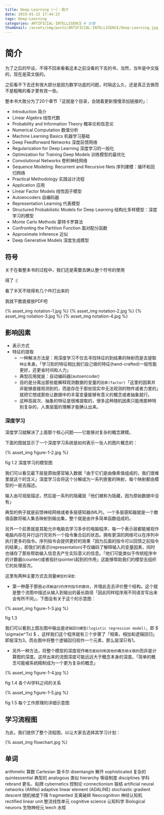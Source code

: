 ```yaml
---
title: Deep-Learning（一）：简介
date: 2019-01-22 17:44:23
tags: Deep-Learning
categories: ARTIFICIAL-INTELLIGENCE # 分类
thumbnail: /assets/img/posts/ARTIFICIAL-INTELLIGENCE/Deep-Learning.jpg
---
```


# 简介

为了之后的毕设，不得不回来看看这本之前没看的下去的书，当然，当年是中文版的，现在是英文版的。

之前看不下去还有很大部分是因为数学功底的问题，时隔这么久，还是真正去做而不是粗略的看才更有效一些。

整本书大致分为了20个章节「这就是个目录，会随着更新慢慢添加链接的」：

- Introduction 简介
- Linear Algebra 线性代数
- Probability and Information Theory 概率论和信息论
- Numerical Computation 数值分析
- Machine Learning Basics 机器学习基础
- Deep Feedforward Networks 深度前馈网络
- Regularization for Deep Learning 深度学习的一般化
- Optimization for Training Deep Models 训练模型的最优化
- Convolutional Networks 卷积神经网络
- Sequence Modeling: Recurrent and Recursive Nets 序列建模：循环和回归网络
- Practical Methodology 实践设计流程
- Application 应用
- Linear Factor Models 线性因子模型
- Autoencoders 自编码器
- Representation Learning 代表模型
- Structured Probabilistic Models for Deep Learning 结构化多样模型：深度学习的模型
- Monte Carlo Methods 蒙特卡罗算法
- Confronting the Partition Function 面对配分函数
- Approximate Inference 近似
- Deep Generative Models 深度生成模型

## 符号

关于在看整本书的过程中，我们还是需要去确认整个符号的使用

得了 :(

看了半天不晓得有几个咋打出来的

我就干脆直接放PDF吧

{% asset_img notation-1.jpg %}
{% asset_img notation-2.jpg %}
{% asset_img notation-3.jpg %}
{% asset_img notation-4.jpg %}


## 影响因素

- 表示方式
- 特征的提取
    - 一种解决方法是：用深度学习不仅去寻找特征的到结果的映射而是去提取`特征`本身。「学习到的特征相比我们自己做的特征(hand-crafted)一般性能更好，还更省时间和人力」
    - 典型应用就是：自动编码器(autoencoder)
    - 目的是分离出那些能解释观测数据的变量的`因素(factor)`「这里的因素并非能够直接观测到的，而是存在于那些现实中无法观测的物件或者力里的」就把它想成那些让数据中的丰富变量能够有意义的概念或者抽象就行。
    - 这种高层次、抽象的特征是很难提取的，很多这种随机因素只能用那种特别复杂的，人类层面的理解才能确认出来。

### 深度学习

深度学习就解决了上面那个核心问题——它能够对复杂的概念建模。

下面的图就显示了一个深度学习系统是如何表示一张人的图片概念的：

{% asset_img figure-1-2.jpg %}

<label class="label-example">fig 1.2 深度学习的模型图</label>

我们可以看见最下层是原始感官输入数据「由于它们是由像素值组成的，我们很难里就这个的含义」深度学习会将这个分解成为一系列嵌套的映射，每个映射都由模型的一层去描述。

输入由可视层描述，然后是一系列的隐藏层「他们被称为隐藏，因为原始数据中没有」

典型的例子就是前馈神经网络或者多层感知器(MLP)。一个多层感知器就是一个数值函数将输入集去映射到输出集，整个就是由许多简单函数组成的。

另外一个前景就是其能允许电脑去学习多步的电脑程序，每一个表示层都能被视作电脑内存在并行运行完另外一个指令集合后的状态。拥有更深的网络可以在序列中执行更多的指令。序列指令会提供更好的效果「因为后面的指令可以回馈之前指令的结果」，即我们的表示(representation)不仅编码了解释输入的变量因素，同时也储存了那些帮助输入信息去产生实际意义的信息。「他们可能类似于传统程序中的计数器(counter)或者指针(pointer)起到的作用」这能够帮助我们的模型去组织它的处理层次。

这里有两种主要方式去测量`模型的深度`:

- 第一种基于那些`必须被运行的序列指令的数目`，并借此去去评价整个结构。这个就是整个流图中描述从输入到输出的最长路径「因此同样程序用不同语言写出来会有所不同」，下图会有关于这个的示意图：

{% asset_img figure-1-3.jpg %}

<label class="label-example">fig 1.3 </label>

我们可以看到上图左图中输出是`逻辑回归模型(logistic regression model)`，即 $ \sigma(w^Tx) $ ，这样我们这个程序就有三个步骤了「相乘，相加和逻辑回归」即层深为3。而右图中将整个逻辑回归视作一个元素，那么层深只有1。

- 另外一种方法，将整个模型的深度视作`概念是如何和其他的概念相关联的`而非是计算图的深度。这样出来的流图深度可能远远大于概念本身的深度。「简单的概念可能被系统精制成为一个更为复杂的概念」

{% asset_img figure-1-4.jpg %}

<label class="label-example">fig 1.4 各个AI学科之间的关系</label>

{% asset_img figure-1-5.jpg %}

<label class="label-example">fig 1.5 每个工作原理的详细示意图</label>

## 学习流程图

为此，我们提供了整个流程图，以让大家去选择其学习计划：

{% asset_img flowchart.jpg %}


## 单词

arithmetic 算数
Cartesian 笛卡尔
disentangle 解开
sophisticated 复杂的
quintessential 典型的
analogous 类似
hierarchy 等级制度
disciplines 学科
rebrand 更名、贴牌
cybernetics 控制论
connectionism 联结
artificial neural networks (ANNs)
adaptive linear element (ADALINE)
stochastic gradient descent 随机梯度下降
fragmented 支离破碎
Neocognitron 神经认知机
rectified linear unit 整流线性单元
cognitive science 认知科学
Biological neurons 生物神经元
leech 水蛭

